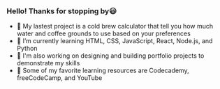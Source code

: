 ### Hello! Thanks for stopping by😃

- 🌟 My lastest project is a cold brew calculator that tell you how much water and coffee grounds to use based on your preferences
- 🌟 I’m currently learning HTML, CSS, JavaScript, React, Node.js, and Python
- 🌟 I'm also working on designing and building portfolio projects to demonstrate my skills
- 🌟 Some of my favorite learning resources are Codecademy, freeCodeCamp, and YouTube
<!--
**cd-codes/cd-codes** is a ✨ _special_ ✨ repository because its `README.md` (this file) appears on your GitHub profile.

Here are some ideas to get you started:

- 🔭 I’m currently working on ...
- 🌱 I’m currently learning ...
- 👯 I’m looking to collaborate on ...
- 🤔 I’m looking for help with ...
- 💬 Ask me about ...
- 📫 How to reach me: ...
- 😄 Pronouns: ...
- ⚡ Fun fact: ...
-->
